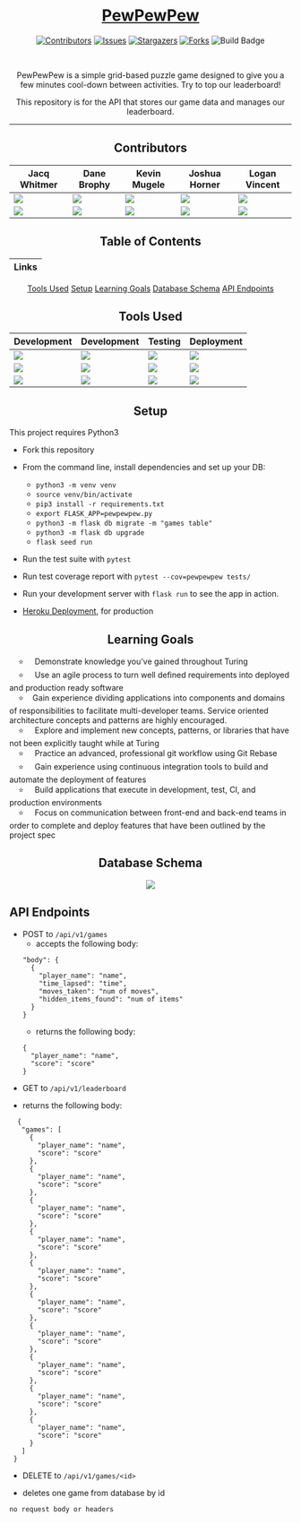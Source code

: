 <div align="center">

# [PewPewPew](http://pewpewpew-fe.herokuapp.com/)
[![Contributors][contributors-shield]][contributors-url]
[![Issues][issues-shield]][issues-url]
[![Stargazers][stars-shield]][stars-url]
[![Forks][forks-shield]][forks-url]
![Build Badge][build-badge]

<br>

  PewPewPew is a simple grid-based puzzle game designed to give you a few minutes cool-down between activities. Try to top our leaderboard!

  This repository is for the API that stores our game data and manages our leaderboard.

---

## Contributors

|Jacq Whitmer|Dane Brophy|Kevin Mugele|Joshua Horner|Logan Vincent
|--- |--- |--- |--- |--- |
|[<img src="https://img.shields.io/badge/GitHub-181717.svg?&style=flaste&logo=github&logoColor=white" />](https://github.com/jrwhitmer)|[<img src="https://img.shields.io/badge/GitHub-181717.svg?&style=flaste&logo=github&logoColor=white" />](https://github.com/danembb)|[<img src="https://img.shields.io/badge/GitHub-181717.svg?&style=flaste&logo=github&logoColor=white" />](https://github.com/kevinmugele)|[<img src="https://img.shields.io/badge/GitHub-181717.svg?&style=flaste&logo=github&logoColor=white" />](https://github.com/jphorner)|[<img src="https://img.shields.io/badge/GitHub-181717.svg?&style=flaste&logo=github&logoColor=white" />](https://github.com/logandv3)
|[<img src= "https://img.shields.io/badge/in-LinkedIn-blue" />](https://www.linkedin.com/in/jacqwhitmer/)|[<img src= "https://img.shields.io/badge/in-LinkedIn-blue" />](https://www.linkedin.com/in/dane-brophy/)|[<img src= "https://img.shields.io/badge/in-LinkedIn-blue" />](https://www.linkedin.com/in/kevinmugele/)|[<img src= "https://img.shields.io/badge/in-LinkedIn-blue" />](http://www.linkedin.com/in/logan-vincent/)|[<img src= "https://img.shields.io/badge/in-LinkedIn-blue" />](https://www.linkedin.com/in/joshuapaulhorner/)


## Table of Contents
|Links
|--- |
[Tools Used](#tools-used)
[Setup](#setup)
[Learning Goals](#learning-goals)
[Database Schema](#database-schema)
[API Endpoints](#api-endpoints)


## Tools Used

|Development|Development|Testing|Deployment
|--- |--- |--- |--- |
|[<img src="https://img.shields.io/badge/-python3-red" />](https://www.python.org/downloads/)|[<img src="https://img.shields.io/badge/Git-F05032.svg?&style=flaste&logo=git&logoColor=white" />](https://git-scm.com/book/en/v2/Getting-Started-First-Time-Git-Setup)|[<img src="https://img.shields.io/badge/-pytest-orange" />](https://docs.pytest.org/en/6.2.x/)|[<img src="https://img.shields.io/badge/Heroku-430098.svg?&style=flaste&logo=heroku&logoColor=white" />](http://virtual-watch-party.herokuapp.com)|
|[<img src="https://img.shields.io/badge/-flask-yellow" />](https://flask.palletsprojects.com/en/2.0.x/)|[<img src="https://img.shields.io/badge/GitHub-181717.svg?&style=flaste&logo=github&logoColor=white" />](https://desktop.github.com/)|[<img src="https://img.shields.io/badge/sql-alchemy-yellowgreen" />](https://www.sqlalchemy.org/)|[<img src="https://img.shields.io/badge/circle-CI-blue" />](https://circleci.com/)|
|[<img src="https://img.shields.io/badge/flask-seeder-yellow" />](https://pypi.org/project/Flask-Seeder/)|[<img src="https://img.shields.io/badge/flask-migrate-yellowgreen" />](https://flask-migrate.readthedocs.io/en/latest/)|[<img src="https://img.shields.io/badge/-SQLite3-blue" />](https://www.sqlite.org/index.html)|[<img src="https://img.shields.io/badge/Postman-FF6E4F.svg?&style=flat&logo=postman&logoColor=white" />](https://www.postman.com/product/rest-client/)|

</div>

<div align="center">

## Setup

</div>


  This project requires Python3

  * Fork this repository
  * From the command line, install dependencies and set up your DB:
      * `python3 -m venv venv`
      * `source venv/bin/activate`
      * `pip3 install -r requirements.txt`
      * `export FLASK_APP=pewpewpew.py`
      * `python3 -m flask db migrate -m "games table"`
      * `python3 -m flask db upgrade`
      * `flask seed run`
  * Run the test suite with `pytest`
  * Run test coverage report with `pytest --cov=pewpewpew tests/`
  * Run your development server with `flask run` to see the app in action.

  * [Heroku Deployment](https://pewpewpew-be.herokuapp.com/), for production


<div align="center">

## Learning Goals

</div>


&nbsp; &nbsp; ⭐ &nbsp; &nbsp; Demonstrate knowledge you’ve gained throughout Turing<br>
&nbsp; &nbsp; ⭐ &nbsp; &nbsp; Use an agile process to turn well defined requirements into deployed and production ready software<br>
&nbsp; &nbsp; ⭐ &nbsp; &nbsp;Gain experience dividing applications into components and domains of responsibilities to facilitate multi-developer teams. Service oriented architecture concepts and patterns are highly encouraged.<br>
&nbsp; &nbsp; ⭐ &nbsp; &nbsp; Explore and implement new concepts, patterns, or libraries that have not been explicitly taught while at Turing<br>
&nbsp; &nbsp; ⭐ &nbsp; &nbsp; Practice an advanced, professional git workflow using Git Rebase<br>
&nbsp; &nbsp; ⭐ &nbsp; &nbsp; Gain experience using continuous integration tools to build and automate the deployment of features<br>
&nbsp; &nbsp; ⭐ &nbsp; &nbsp; Build applications that execute in development, test, CI, and production environments<br>
&nbsp; &nbsp; ⭐ &nbsp; &nbsp; Focus on communication between front-end and back-end teams in order to complete and deploy features that have been outlined by the project spec<br>

<div align="center">

## Database Schema

<img src="https://user-images.githubusercontent.com/78382113/145473210-db903941-447e-4136-a2c9-626d2c93ed0f.png">

</div>


## API Endpoints

<div align="left">

* POST to `/api/v1/games`
  - accepts the following body:
  ```
  "body": {
    {
      "player_name": "name",
      "time_lapsed": "time",
      "moves_taken": "num of moves",
      "hidden_items_found": "num of items"
    }
  }
  ```
  - returns the following body:
  ```
  {
    "player_name": "name",
    "score": "score"
  }
  ```
* GET to `/api/v1/leaderboard`
 - returns the following body:
 ```
   {
    "games": [
      {
        "player_name": "name",
        "score": "score"
      },
      {
        "player_name": "name",
        "score": "score"
      },
      {
        "player_name": "name",
        "score": "score"
      },
      {
        "player_name": "name",
        "score": "score"
      },
      {
        "player_name": "name",
        "score": "score"
      },
      {
        "player_name": "name",
        "score": "score"
      },
      {
        "player_name": "name",
        "score": "score"
      },
      {
        "player_name": "name",
        "score": "score"
      },
      {
        "player_name": "name",
        "score": "score"
      },
      {
        "player_name": "name",
        "score": "score"
      }
    ]
  }
 ```

 * DELETE to `/api/v1/games/<id>`
 - deletes one game from database by id
 ```
 no request body or headers
 ```
 </div>


<!-- MARKDOWN LINKS & IMAGES -->

[contributors-shield]: https://img.shields.io/github/contributors/pewpewpewturing/back-end.svg?style=flat-square
[contributors-url]: https://github.com/pewpewpewturing/back-end/graphs/contributors
[forks-shield]: https://img.shields.io/github/forks/pewpewpewturing/back-end.svg?style=flat-square
[forks-url]: https://github.com/pewpewpewturing/back-end/network/members
[stars-shield]: https://img.shields.io/github/stars/pewpewpewturing/back-end.svg?style=flat-square
[stars-url]: https://github.com/pewpewpewturing/back-end/stargazers
[issues-shield]: https://img.shields.io/github/issues/pewpewpewturing/back-end.svg?style=flat-square
[issues-url]: https://github.com/pewpewpewturing/back-end/issues
[build-badge]: https://img.shields.io/circleci/build/gh/pewpewpewturing/back-end.svg?style=svg
